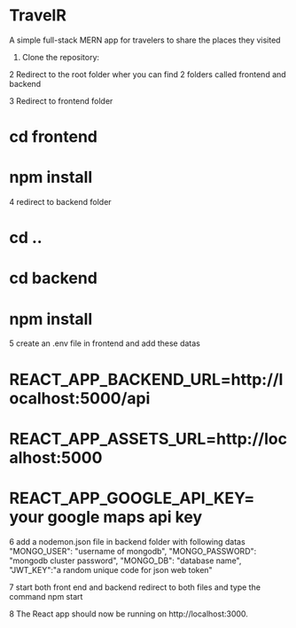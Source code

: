# TravelR
A simple full-stack MERN app for travelers to share the places they visited


1. Clone the repository:

2 Redirect to the root folder wher you can find 2 folders called frontend and backend 

3 Redirect to frontend folder
  # cd frontend
  # npm install

4 redirect to  backend folder
 # cd ..
 # cd backend 
 # npm install

5 create an .env file in frontend and add these datas
 # REACT_APP_BACKEND_URL=http://localhost:5000/api
 # REACT_APP_ASSETS_URL=http://localhost:5000
 # REACT_APP_GOOGLE_API_KEY= your google maps api key

6 add a nodemon.json file in backend folder with following datas
    "MONGO_USER": "username of mongodb",
    "MONGO_PASSWORD": "mongodb cluster password",
    "MONGO_DB": "database name",
    "JWT_KEY":"a random unique code for json web token"

7 start both front end and backend
   redirect to both files and type the command  npm start

8 The React app should now be running on http://localhost:3000.
